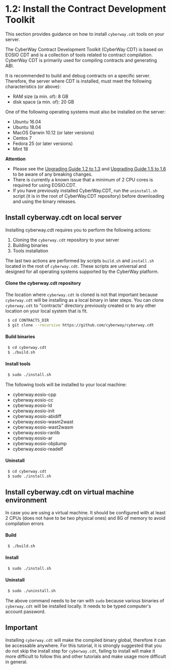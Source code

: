# 1.2: Install the Contract Development Toolkit

This section provides guidance on how to install `cyberway.cdt` tools on your server.  

The CyberWay Contract Development Toolkit (CyberWay CDT) is based on EOSIO CDT and is a collection of tools related to contract compilation. CyberWay CDT is primarily used for compiling contracts and generating ABI.  

It is recommended to build and debug contracts on a specific server. Therefore, the server where CDT is installed, must meet the following characteristics (or above):
  - RAM size (a min. of): 8 GB
  - disk space (a min. of): 20 GB

One of the following operating systems must also be installed on the server:
  - Ubuntu 16.04
  - Ubuntu 18.04
  - MacOS Darwin 10.12 (or later versions)
  - Centos 7
  - Fedora 25 (or later versions)
  - Mint 18


**Attention**  
  - Please see the [Upgrading Guide 1.2 to 1.3](!!!!) and [Upgrading Guide 1.5 to 1.6](!!!!) to be aware of any breaking changes.
  - There is currently a known issue that a minimum of 2 CPU cores is required for using EOSIO.CDT.
  - If you have previously installed CyberWay.CDT, run the `uninstall.sh` script (it is in the root of CyberWay.CDT repository) before downloading and using the binary releases.

## Install cyberway.cdt on local server

Installing cyberway.cdt requires you to perform the following actions:
1. Cloning the `cyberway.cdt` repository to your server
2. Building binaries
3. Tools installation 

The last two actions are performed by scripts `build.sh` and `install.sh` located in the root of `cyberway.cdt`. These scripts are universal and designed for all operating systems supported by the CyberWay platform.

#### Clone the cyberway.cdt repository

The location where `cyberway.cdt` is cloned is not that important because `cyberway.cdt` will be installing as a local binary in later steps. You can clone `cyberway.cdt` to "contracts" directory previously created or to any other location on your local system that is fit.

```sh
 $ cd CONTRACTS_DIR
 $ git clone --recursive https://github.com/cyberway/cyberway.cdt
```

#### Build binaries
```sh
 $ cd cyberway.cdt
 $ ./build.sh
```

#### Install tools
```sh
 $ sudo ./install.sh
```

The following tools will be installed to your local machine: 
  - cyberway.eosio-cpp
  - cyberway.eosio-cc
  - cyberway.eosio-ld
  - cyberway.eosio-init
  - cyberway.eosio-abidiff
  - cyberway.eosio-wasm2wast
  - cyberway.eosio-wast2wasm
  - cyberway.eosio-ranlib
  - cyberway.eosio-ar
  - cyberway.eosio-objdump
  - cyberway.eosio-readelf

#### Uninstall
```sh
 $ cd cyberway.cdt
 $ sudo ./install.sh
```

## Install cyberway.cdt on virtual machine environment
In case you are using a virtual machine. It should be configured with at least 2 CPUs (does not have to be two physical ones) and 8G of memory to avoid compilation errors

#### Build
```sh
 $ ./build.sh
```
#### Install
```sh
 $ sudo ./install.sh
```

#### Uninstall
```sh
 $ sudo ./uninstall.sh
```

The above command needs to be ran with `sudo` because various binaries of `cyberway.cdt` will be installed locally. It needs to be typed computer's account password.

## Important
Installing `cyberway.cdt` will make the compiled binary global, therefore it can be accessable anywhere. For this tutorial, it is strongly suggested that you do not skip the install step for `cyberway.cdt`, failing to install will make it more difficult to follow this and other tutorials and make usage more difficult in general.

